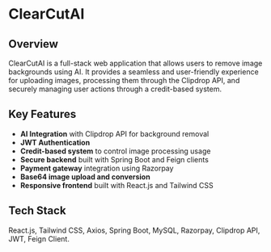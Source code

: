 # ClearCutAI

## Overview
ClearCutAI is a full-stack web application that allows users to remove image backgrounds using AI. It provides a
seamless and user-friendly experience for uploading images, processing them through the Clipdrop API, and securely
managing user actions through a credit-based system.

## Key Features
- **AI Integration** with Clipdrop API for background removal
- **JWT Authentication**
- **Credit-based system** to control image processing usage
- **Secure backend** built with Spring Boot and Feign clients
- **Payment gateway** integration using Razorpay
- **Base64 image upload and conversion**
- **Responsive frontend** built with React.js and Tailwind CSS

## Tech Stack
React.js, Tailwind CSS, Axios, Spring Boot, MySQL, Razorpay, Clipdrop API, JWT, Feign Client.